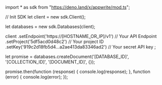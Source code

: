 import * as sdk from "https://deno.land/x/appwrite/mod.ts";

// Init SDK
let client = new sdk.Client();

let databases = new sdk.Databases(client);

client
    .setEndpoint('https://[HOSTNAME_OR_IP]/v1') // Your API Endpoint
    .setProject('5df5acd0d48c2') // Your project ID
    .setKey('919c2d18fb5d4...a2ae413da83346ad2') // Your secret API key
;


let promise = databases.createDocument('[DATABASE_ID]', '[COLLECTION_ID]', '[DOCUMENT_ID]', {});

promise.then(function (response) {
    console.log(response);
}, function (error) {
    console.log(error);
});